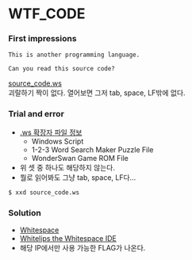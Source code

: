 # WTF_CODE
### First impressions
```
This is another programming language.

Can you read this source code?
```
[source_code.ws](./source_code.ws?raw=true)  
괴랄하기 짝이 없다. 열어보면 그저 tab, space, LF밖에 없다.
### Trial and error
* [.ws 확장자 파일 정보](https://fileinfo.com/extension/ws)
    - Windows Script
	- 1-2-3 Word Search Maker Puzzle File
	- WonderSwan Game ROM File
* 위 셋 중 하나도 해당하지 않는다.
* 뭘로 읽어봐도 그냥 tab, space, LF다...
```bash
$ xxd source_code.ws
```
### Solution
* [Whitespace](https://esolangs.org/wiki/whitespace)
* [Whitelips the Whitespace IDE](https://vii5ard.github.io/whitespace/)
* 해당 IP에서만 사용 가능한 FLAG가 나온다.